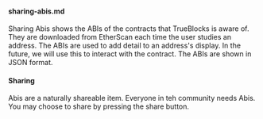 #### sharing-abis.md

Sharing Abis shows the ABIs of the contracts that TrueBlocks is aware of. They are downloaded from EtherScan each time the user studies an address. The ABIs are used to add detail to an address's display. In the future, we will use this to interact with the contract. The ABIs are shown in JSON format.

#### Sharing

Abis are a naturally shareable item. Everyone in teh community needs Abis. You may choose to share by pressing the share button.
